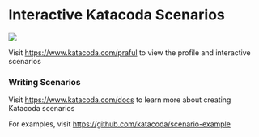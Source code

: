 # Interactive Katacoda Scenarios

[![](http://shields.katacoda.com/katacoda/praful/count.svg)](https://www.katacoda.com/praful "Get your profile on Katacoda.com")

Visit https://www.katacoda.com/praful to view the profile and interactive scenarios

### Writing Scenarios
Visit https://www.katacoda.com/docs to learn more about creating Katacoda scenarios

For examples, visit https://github.com/katacoda/scenario-example
